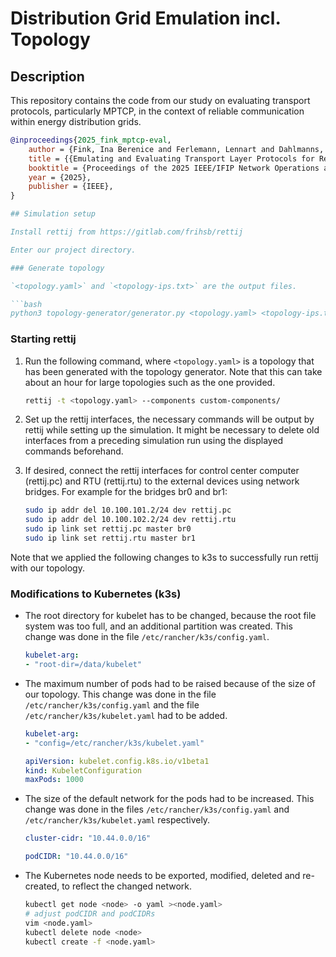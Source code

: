 # Distribution Grid Emulation incl. Topology

## Description

This repository contains the code from our study on evaluating transport protocols, particularly MPTCP, in the context of reliable communication within energy distribution grids.

```bibtex
@inproceedings{2025_fink_mptcp-eval,
    author = {Fink, Ina Berenice and Ferlemann, Lennart and Dahlmanns, Markus and Thimm, Christian and Wehrle, Klaus},
    title = {{Emulating and Evaluating Transport Layer Protocols for Resilient Communication in Smart Grids}},
    booktitle = {Proceedings of the 2025 IEEE/IFIP Network Operations and Management Symposium (NOMS '25), May 12-16, 2025, Honolulu, HI, USA},
    year = {2025},
    publisher = {IEEE},
}

## Simulation setup

Install rettij from https://gitlab.com/frihsb/rettij

Enter our project directory.

### Generate topology

`<topology.yaml>` and `<topology-ips.txt>` are the output files.

```bash
python3 topology-generator/generator.py <topology.yaml> <topology-ips.txt>
```

### Starting rettij

1.  Run the following command, where `<topology.yaml>` is a topology that has been generated with the topology generator. Note that this can take about an hour for large topologies such as the one provided.

    ```bash
    rettij -t <topology.yaml> --components custom-components/
    ```

3.  Set up the rettij interfaces, the necessary commands will be output by rettij while setting up the simulation.
    It might be necessary to delete old interfaces from a preceding simulation run using the displayed commands beforehand.

4.  If desired, connect the rettij interfaces for control center computer (rettij.pc) and RTU (rettij.rtu) to the external devices using network bridges.
    For example for the bridges br0 and br1:

    ```bash
    sudo ip addr del 10.100.101.2/24 dev rettij.pc
    sudo ip addr del 10.100.102.2/24 dev rettij.rtu
    sudo ip link set rettij.pc master br0
    sudo ip link set rettij.rtu master br1
    ```

Note that we applied the following changes to k3s to successfully run rettij with our topology. 

### Modifications to Kubernetes (k3s)

*   The root directory for kubelet has to be changed, because the root file system was too full, and an additional partition was created.
    This change was done in the file `/etc/rancher/k3s/config.yaml`.

    ```yaml
    kubelet-arg:
    - "root-dir=/data/kubelet"
    ```

*   The maximum number of pods had to be raised because of the size of our topology.
    This change was done in the file `/etc/rancher/k3s/config.yaml` and the file `/etc/rancher/k3s/kubelet.yaml` had to be added.

    ```yaml
    kubelet-arg:
    - "config=/etc/rancher/k3s/kubelet.yaml"
    ```

    ```yaml
    apiVersion: kubelet.config.k8s.io/v1beta1
    kind: KubeletConfiguration
    maxPods: 1000
    ```

*   The size of the default network for the pods had to be increased.
    This change was done in the files `/etc/rancher/k3s/config.yaml` and `/etc/rancher/k3s/kubelet.yaml` respectively.

    ```yaml
    cluster-cidr: "10.44.0.0/16"
    ```

    ```yaml
    podCIDR: "10.44.0.0/16"
    ```

*   The Kubernetes node needs to be exported, modified, deleted and re-created, to reflect the changed network.

    ```bash
    kubectl get node <node> -o yaml ><node.yaml>
    # adjust podCIDR and podCIDRs
    vim <node.yaml>
    kubectl delete node <node>
    kubectl create -f <node.yaml>
    ```
    
